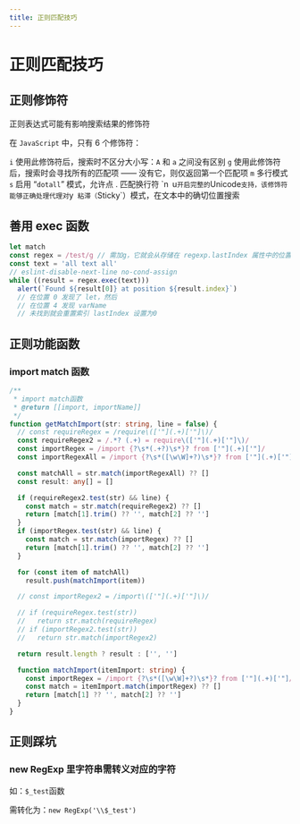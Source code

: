 ```yaml
---
title: 正则匹配技巧
---
```


# 正则匹配技巧

## 正则修饰符

正则表达式可能有影响搜索结果的修饰符

在 `JavaScript` 中，只有 6 个修饰符：

`i`
使用此修饰符后，搜索时不区分大小写：`A` 和 `a` 之间没有区别
`g`
使用此修饰符后，搜索时会寻找所有的匹配项 —— 没有它，则仅返回第一个匹配项
`m`
多行模式
`s`
启用 “`dotall`” 模式，允许点 . 匹配换行符 \`n`
`u`
开启完整的 `Unicode` 支持，该修饰符能够正确处理代理对
`y`
粘滞（`Sticky`）模式，在文本中的确切位置搜索

## 善用 exec 函数

```ts
let match
const regex = /test/g // 需加g，它就会从存储在 regexp.lastIndex 属性中的位置开始在字符串 str 中进行搜索。如果找到匹配项，则将在匹配后立即将 regexp.lastIndex 设置为索引
const text = 'all text all'
// eslint-disable-next-line no-cond-assign
while ((result = regex.exec(text)))
  alert(`Found ${result[0]} at position ${result.index}`)
  // 在位置 0 发现了 let，然后
  // 在位置 4 发现 varName
  // 未找到就会重置索引 lastIndex 设置为0
```

## 正则功能函数

### import match 函数

```ts
/**
 * import match函数
 * @return [[import, importName]]
 */
function getMatchImport(str: string, line = false) {
  // const requireRegex = /require\(['"](.+)['"]\)/
  const requireRegex2 = /.*? (.+) = require\(['"](.+)['"]\)/
  const importRegex = /import {?\s*(.+?)\s*}? from ['"](.+)['"]/
  const importRegexAll = /import {?\s*([\w\W]+?)\s*}? from ['"](.+)['"]/g

  const matchAll = str.match(importRegexAll) ?? []
  const result: any[] = []

  if (requireRegex2.test(str) && line) {
    const match = str.match(requireRegex2) ?? []
    return [match[1].trim() ?? '', match[2] ?? '']
  }
  if (importRegex.test(str) && line) {
    const match = str.match(importRegex) ?? []
    return [match[1].trim() ?? '', match[2] ?? '']
  }

  for (const item of matchAll)
    result.push(matchImport(item))

  // const importRegex2 = /import\(['"](.+)['"]\)/

  // if (requireRegex.test(str))
  //   return str.match(requireRegex)
  // if (importRegex2.test(str))
  //   return str.match(importRegex2)

  return result.length ? result : ['', '']

  function matchImport(itemImport: string) {
    const importRegex = /import {?\s*([\w\W]+?)\s*}? from ['"](.+)['"]/
    const match = itemImport.match(importRegex) ?? []
    return [match[1] ?? '', match[2] ?? '']
  }
}
```

## 正则踩坑

### new RegExp 里字符串需转义对应的字符

如：`$_test`函数

需转化为：`new RegExp('\\$_test')`